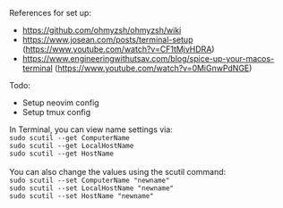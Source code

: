 References for set up:</br>
- https://github.com/ohmyzsh/ohmyzsh/wiki</br>
- https://www.josean.com/posts/terminal-setup (https://www.youtube.com/watch?v=CF1tMjvHDRA)</br>
- https://www.engineeringwithutsav.com/blog/spice-up-your-macos-terminal (https://www.youtube.com/watch?v=0MiGnwPdNGE)</br>

Todo:
- Setup neovim config
- Setup tmux config

In Terminal, you can view name settings via:</br>
```sudo scutil --get ComputerName```</br>
```sudo scutil --get LocalHostName```</br>
```sudo scutil --get HostName```</br>
</br>
You can also change the values using the scutil command:</br>
```sudo scutil --set ComputerName "newname"```</br>
```sudo scutil --set LocalHostName "newname"```</br>
```sudo scutil --set HostName "newname"```</br>
